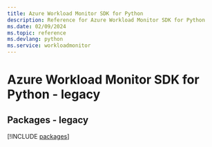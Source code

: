 ```yaml
---
title: Azure Workload Monitor SDK for Python
description: Reference for Azure Workload Monitor SDK for Python
ms.date: 02/09/2024
ms.topic: reference
ms.devlang: python
ms.service: workloadmonitor
---
```

# Azure Workload Monitor SDK for Python - legacy
## Packages - legacy
[!INCLUDE [packages](workload-monitor-index.md)]